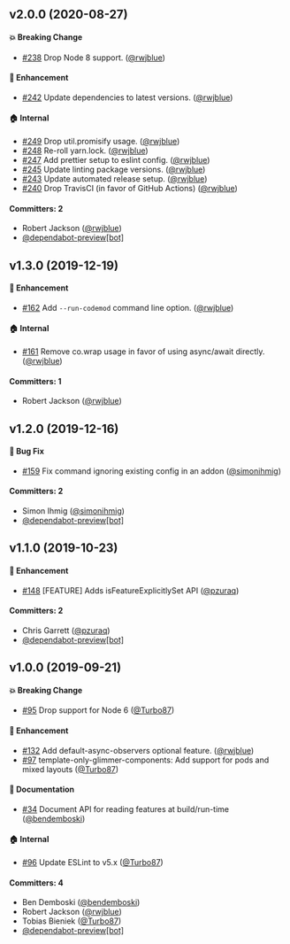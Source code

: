 ## v2.0.0 (2020-08-27)

#### :boom: Breaking Change
* [#238](https://github.com/emberjs/ember-optional-features/pull/238) Drop Node 8 support. ([@rwjblue](https://github.com/rwjblue))

#### :rocket: Enhancement
* [#242](https://github.com/emberjs/ember-optional-features/pull/242) Update dependencies to latest versions. ([@rwjblue](https://github.com/rwjblue))

#### :house: Internal
* [#249](https://github.com/emberjs/ember-optional-features/pull/249) Drop util.promisify usage. ([@rwjblue](https://github.com/rwjblue))
* [#248](https://github.com/emberjs/ember-optional-features/pull/248) Re-roll yarn.lock. ([@rwjblue](https://github.com/rwjblue))
* [#247](https://github.com/emberjs/ember-optional-features/pull/247) Add prettier setup to eslint config. ([@rwjblue](https://github.com/rwjblue))
* [#245](https://github.com/emberjs/ember-optional-features/pull/245) Update linting package versions. ([@rwjblue](https://github.com/rwjblue))
* [#243](https://github.com/emberjs/ember-optional-features/pull/243) Update automated release setup. ([@rwjblue](https://github.com/rwjblue))
* [#240](https://github.com/emberjs/ember-optional-features/pull/240) Drop TravisCI (in favor of GitHub Actions) ([@rwjblue](https://github.com/rwjblue))

#### Committers: 2
- Robert Jackson ([@rwjblue](https://github.com/rwjblue))
- [@dependabot-preview[bot]](https://github.com/apps/dependabot-preview)


## v1.3.0 (2019-12-19)

#### :rocket: Enhancement
* [#162](https://github.com/emberjs/ember-optional-features/pull/162) Add `--run-codemod` command line option. ([@rwjblue](https://github.com/rwjblue))

#### :house: Internal
* [#161](https://github.com/emberjs/ember-optional-features/pull/161) Remove co.wrap usage in favor of using async/await directly. ([@rwjblue](https://github.com/rwjblue))

#### Committers: 1
- Robert Jackson ([@rwjblue](https://github.com/rwjblue))

## v1.2.0 (2019-12-16)

#### :bug: Bug Fix
* [#159](https://github.com/emberjs/ember-optional-features/pull/159) Fix command ignoring existing config in an addon ([@simonihmig](https://github.com/simonihmig))

#### Committers: 2
- Simon Ihmig ([@simonihmig](https://github.com/simonihmig))
- [@dependabot-preview[bot]](https://github.com/apps/dependabot-preview)

## v1.1.0 (2019-10-23)

#### :rocket: Enhancement
* [#148](https://github.com/emberjs/ember-optional-features/pull/148) [FEATURE] Adds isFeatureExplicitlySet API ([@pzuraq](https://github.com/pzuraq))

#### Committers: 2
- Chris Garrett ([@pzuraq](https://github.com/pzuraq))
- [@dependabot-preview[bot]](https://github.com/apps/dependabot-preview)

## v1.0.0 (2019-09-21)

#### :boom: Breaking Change
* [#95](https://github.com/emberjs/ember-optional-features/pull/95) Drop support for Node 6 ([@Turbo87](https://github.com/Turbo87))

#### :rocket: Enhancement
* [#132](https://github.com/emberjs/ember-optional-features/pull/132) Add default-async-observers optional feature. ([@rwjblue](https://github.com/rwjblue))
* [#97](https://github.com/emberjs/ember-optional-features/pull/97) template-only-glimmer-components: Add support for pods and mixed layouts ([@Turbo87](https://github.com/Turbo87))

#### :memo: Documentation
* [#34](https://github.com/emberjs/ember-optional-features/pull/34) Document API for reading features at build/run-time ([@bendemboski](https://github.com/bendemboski))

#### :house: Internal
* [#96](https://github.com/emberjs/ember-optional-features/pull/96) Update ESLint to v5.x ([@Turbo87](https://github.com/Turbo87))

#### Committers: 4
- Ben Demboski ([@bendemboski](https://github.com/bendemboski))
- Robert Jackson ([@rwjblue](https://github.com/rwjblue))
- Tobias Bieniek ([@Turbo87](https://github.com/Turbo87))
- [@dependabot-preview[bot]](https://github.com/apps/dependabot-preview)

